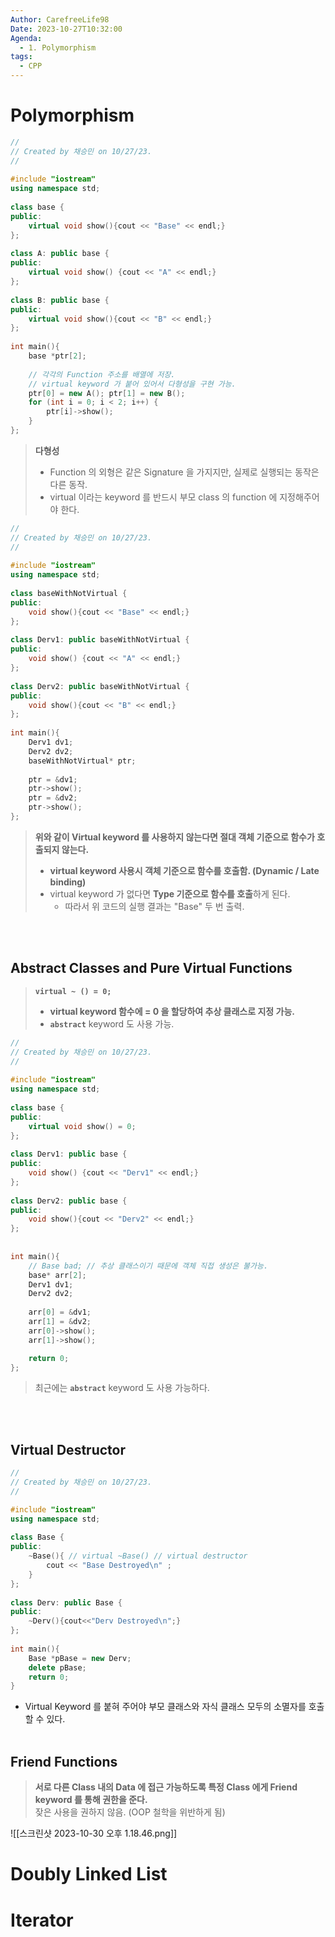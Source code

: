 ```yaml
---
Author: CarefreeLife98
Date: 2023-10-27T10:32:00
Agenda:
  - 1. Polymorphism
tags:
  - CPP
---
```

# Polymorphism 
```c++
//  
// Created by 채승민 on 10/27/23.
//  
  
#include "iostream"  
using namespace std;  
  
class base {  
public:  
    virtual void show(){cout << "Base" << endl;}  
};  
  
class A: public base {  
public:  
    virtual void show() {cout << "A" << endl;}  
};  
  
class B: public base {  
public:  
    virtual void show(){cout << "B" << endl;}  
};  
  
int main(){  
    base *ptr[2];  
    
    // 각각의 Function 주소를 배열에 저장.
    // virtual keyword 가 붙어 있어서 다형성을 구현 가능.
    ptr[0] = new A(); ptr[1] = new B();  
    for (int i = 0; i < 2; i++) {  
        ptr[i]->show();  
    }  
};
```
> **다형성**
> - Function 의 외형은 같은 Signature 을 가지지만, 실제로 실행되는 동작은 다른 동작.
> - virtual 이라는 keyword 를 반드시 부모 class 의 function 에 지정해주어야 한다.

```cpp
//  
// Created by 채승민 on 10/27/23.
//  
  
#include "iostream"  
using namespace std;  
  
class baseWithNotVirtual {  
public:  
    void show(){cout << "Base" << endl;}  
};  
  
class Derv1: public baseWithNotVirtual {  
public:  
    void show() {cout << "A" << endl;}  
};  
  
class Derv2: public baseWithNotVirtual {  
public:  
    void show(){cout << "B" << endl;}  
};  
  
int main(){   
    Derv1 dv1;  
    Derv2 dv2;  
    baseWithNotVirtual* ptr;  
      
    ptr = &dv1;  
    ptr->show();  
    ptr = &dv2;  
    ptr->show();  
};
```
> **위와 같이 Virtual keyword 를 사용하지 않는다면 절대 객체 기준으로 함수가 호출되지 않는다.**
> - **virtual keyword 사용시 객체 기준으로 함수를 호출함. (Dynamic / Late binding)**
> - virtual keyword 가 없다면 **Type 기준으로 함수를 호출**하게 된다.
> 	- 따라서 위 코드의 실행 결과는 "Base" 두 번 출력.

<br><br>
## Abstract Classes and Pure Virtual Functions
> **`virtual ~ () = 0;`**
> - **virtual keyword 함수에 = 0 을 할당하여 추상 클래스로 지정 가능.**
> - **`abstract`** keyword 도 사용 가능.

```cpp
//  
// Created by 채승민 on 10/27/23.
//  
  
#include "iostream"  
using namespace std;  
  
class base {  
public:  
    virtual void show() = 0;  
};  
  
class Derv1: public base {  
public:  
    void show() {cout << "Derv1" << endl;}  
};  
  
class Derv2: public base {  
public:  
    void show(){cout << "Derv2" << endl;}  
};  
  
  
int main(){  
    // Base bad; // 추상 클래스이기 때문에 객체 직접 생성은 불가능.
    base* arr[2];  
    Derv1 dv1;  
    Derv2 dv2;  
  
    arr[0] = &dv1;  
    arr[1] = &dv2;  
    arr[0]->show();  
    arr[1]->show();  

	return 0;
};
```
> 최근에는 **`abstract`** keyword 도 사용 가능하다.

<br><br>
## Virtual Destructor
```cpp
//  
// Created by 채승민 on 10/27/23.
//  

#include "iostream"    
using namespace std;  
  
class Base {  
public:  
    ~Base(){ // virtual ~Base() // virtual destructor  
        cout << "Base Destroyed\n" ;  
    }  
};  
  
class Derv: public Base {  
public:  
    ~Derv(){cout<<"Derv Destroyed\n";}  
};  
  
int main(){  
    Base *pBase = new Derv;  
    delete pBase;  
    return 0;  
}
```
- Virtual Keyword 를 붙혀 주어야 부모 클래스와 자식 클래스 모두의 소멸자를 호출 할 수 있다.
<br><br>
## Friend Functions
> **서로 다른 Class 내의 Data 에 접근 가능하도록 특정 Class 에게 Friend keyword 를 통해 권한을 준다.**
> <br>
> 잦은 사용을 권하지 않음. (OOP 철학을 위반하게 됨)

![[스크린샷 2023-10-30 오후 1.18.46.png]]

# Doubly Linked List

# Iterator

